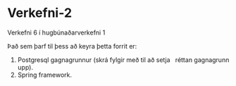 # Verkefni-2
Verkefni 6 í hugbúnaðarverkefni 1

Það sem þarf til þess að keyra þetta forrit er:

1. Postgresql gagnagrunnur (skrá fylgir með til að setja
   réttan gagnagrunn upp).
2. Spring framework.

